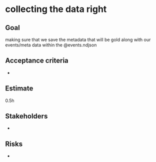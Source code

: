 # collecting the data right


## Goal
making sure that we save the metadata that will be gold along with our events/meta data within the @events.ndjson

## Acceptance criteria
- 

## Estimate
0.5h

## Stakeholders
- 

## Risks
- 
